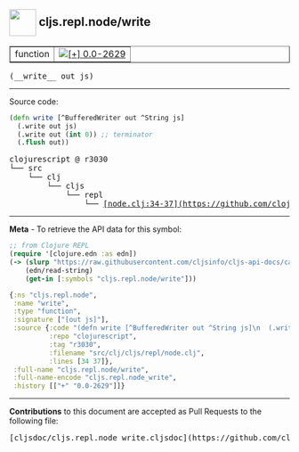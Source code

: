## <img width="48px" valign="middle" src="http://i.imgur.com/Hi20huC.png"> cljs.repl.node/write

 <table border="1">
<tr>

<td>function</td>
<td><a href="https://github.com/cljsinfo/cljs-api-docs/tree/0.0-2629"><img valign="middle" alt="[+] 0.0-2629" src="https://img.shields.io/badge/+-0.0--2629-lightgrey.svg"></a> </td>
</tr>
</table>

 <samp>
(__write__ out js)<br>
</samp>

---





Source code:

```clj
(defn write [^BufferedWriter out ^String js]
  (.write out js)
  (.write out (int 0)) ;; terminator
  (.flush out))
```

 <pre>
clojurescript @ r3030
└── src
    └── clj
        └── cljs
            └── repl
                └── <ins>[node.clj:34-37](https://github.com/clojure/clojurescript/blob/r3030/src/clj/cljs/repl/node.clj#L34-L37)</ins>
</pre>


---

__Meta__ - To retrieve the API data for this symbol:

```clj
;; from Clojure REPL
(require '[clojure.edn :as edn])
(-> (slurp "https://raw.githubusercontent.com/cljsinfo/cljs-api-docs/catalog/cljs-api.edn")
    (edn/read-string)
    (get-in [:symbols "cljs.repl.node/write"]))
```

```clj
{:ns "cljs.repl.node",
 :name "write",
 :type "function",
 :signature ["[out js]"],
 :source {:code "(defn write [^BufferedWriter out ^String js]\n  (.write out js)\n  (.write out (int 0)) ;; terminator\n  (.flush out))",
          :repo "clojurescript",
          :tag "r3030",
          :filename "src/clj/cljs/repl/node.clj",
          :lines [34 37]},
 :full-name "cljs.repl.node/write",
 :full-name-encode "cljs.repl.node_write",
 :history [["+" "0.0-2629"]]}

```

---

__Contributions__ to this document are accepted as Pull Requests to the following file:

 <pre>
[cljsdoc/cljs.repl.node_write.cljsdoc](https://github.com/cljsinfo/cljs-api-docs/blob/master/cljsdoc/cljs.repl.node_write.cljsdoc)
</pre>

